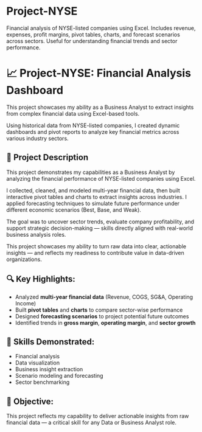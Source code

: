# Project-NYSE
Financial analysis of NYSE-listed companies using Excel. Includes revenue, expenses, profit margins, pivot tables, charts, and forecast scenarios across sectors. Useful for understanding financial trends and sector performance.

# 📈 Project-NYSE: Financial Analysis Dashboard

This project showcases my ability as a Business Analyst to extract insights from complex financial data using Excel-based tools.

Using historical data from NYSE-listed companies, I created dynamic dashboards and pivot reports to analyze key financial metrics across various industry sectors.

## 📌 Project Description

This project demonstrates my capabilities as a Business Analyst by analyzing the financial performance of NYSE-listed companies using Excel.

I collected, cleaned, and modeled multi-year financial data, then built interactive pivot tables and charts to extract insights across industries. I applied forecasting techniques to simulate future performance under different economic scenarios (Best, Base, and Weak).

The goal was to uncover sector trends, evaluate company profitability, and support strategic decision-making — skills directly aligned with real-world business analysis roles.

This project showcases my ability to turn raw data into clear, actionable insights — and reflects my readiness to contribute value in data-driven organizations.

## 🔍 Key Highlights:

- Analyzed **multi-year financial data** (Revenue, COGS, SG&A, Operating Income)
- Built **pivot tables** and **charts** to compare sector-wise performance
- Designed **forecasting scenarios** to project potential future outcomes
- Identified trends in **gross margin**, **operating margin**, and **sector growth**

## 💼 Skills Demonstrated:

- Financial analysis
- Data visualization 
- Business insight extraction
- Scenario modeling and forecasting
- Sector benchmarking

## 🎯 Objective:
This project reflects my capability to deliver actionable insights from raw financial data — a critical skill for any Data or Business Analyst role.

